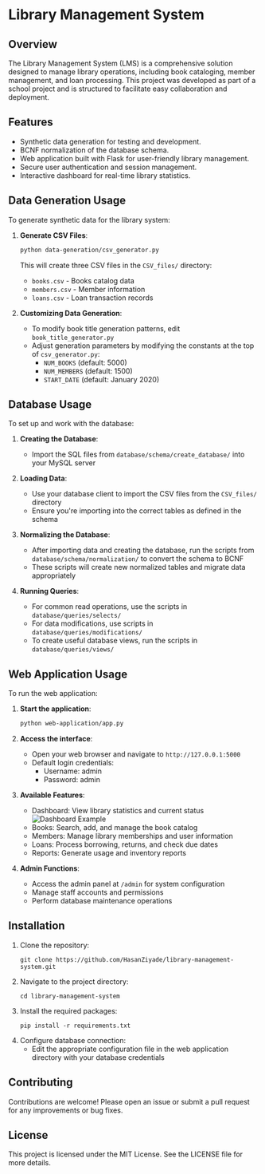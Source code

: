 # Library Management System

## Overview
The Library Management System (LMS) is a comprehensive solution designed to manage library operations, including book cataloging, member management, and loan processing. This project was developed as part of a school project and is structured to facilitate easy collaboration and deployment.

## Features
- Synthetic data generation for testing and development.
- BCNF normalization of the database schema.
- Web application built with Flask for user-friendly library management.
- Secure user authentication and session management.
- Interactive dashboard for real-time library statistics.

## Data Generation Usage
To generate synthetic data for the library system:

1. **Generate CSV Files**:
   ```bash
   python data-generation/csv_generator.py
   ```
   This will create three CSV files in the `CSV_files/` directory:
   - `books.csv` - Books catalog data
   - `members.csv` - Member information
   - `loans.csv` - Loan transaction records

2. **Customizing Data Generation**:
   - To modify book title generation patterns, edit `book_title_generator.py`
   - Adjust generation parameters by modifying the constants at the top of `csv_generator.py`:
     - `NUM_BOOKS` (default: 5000)
     - `NUM_MEMBERS` (default: 1500)
     - `START_DATE` (default: January 2020)


## Database Usage
To set up and work with the database:

1. **Creating the Database**:
   - Import the SQL files from `database/schema/create_database/` into your MySQL server

2. **Loading Data**:
   - Use your database client to import the CSV files from the `CSV_files/` directory
   - Ensure you're importing into the correct tables as defined in the schema

3. **Normalizing the Database**:
   - After importing data and creating the database, run the scripts from `database/schema/normalization/` to convert the schema to BCNF
   - These scripts will create new normalized tables and migrate data appropriately

4. **Running Queries**:
   - For common read operations, use the scripts in `database/queries/selects/`
   - For data modifications, use scripts in `database/queries/modifications/`
   - To create useful database views, run the scripts in `database/queries/views/`

## Web Application Usage
To run the web application:

1. **Start the application**:
   ```bash
   python web-application/app.py
   ```

2. **Access the interface**:
   - Open your web browser and navigate to `http://127.0.0.1:5000`
   - Default login credentials: 
     - Username: admin
     - Password: admin

3. **Available Features**:
   - Dashboard: View library statistics and current status
      ![Dashboard Example](docs/images/dashboard.png)
   - Books: Search, add, and manage the book catalog
   - Members: Manage library memberships and user information
   - Loans: Process borrowing, returns, and check due dates
   - Reports: Generate usage and inventory reports

4. **Admin Functions**:
   - Access the admin panel at `/admin` for system configuration
   - Manage staff accounts and permissions
   - Perform database maintenance operations

## Installation
1. Clone the repository:
   ```
   git clone https://github.com/HasanZiyade/library-management-system.git
   ```
2. Navigate to the project directory:
   ```
   cd library-management-system
   ```
3. Install the required packages:
   ```
   pip install -r requirements.txt
   ```
4. Configure database connection:
   - Edit the appropriate configuration file in the web application directory with your database credentials

## Contributing
Contributions are welcome! Please open an issue or submit a pull request for any improvements or bug fixes.

## License
This project is licensed under the MIT License. See the LICENSE file for more details.
